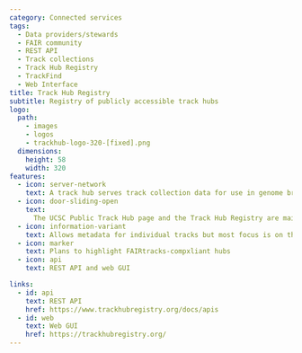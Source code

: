 ```yaml
---
category: Connected services
tags:
  - Data providers/stewards
  - FAIR community
  - REST API
  - Track collections
  - Track Hub Registry
  - TrackFind
  - Web Interface
title: Track Hub Registry
subtitle: Registry of publicly accessible track hubs
logo:
  path:
    - images
    - logos
    - trackhub-logo-320-[fixed].png
  dimensions:
    height: 58
    width: 320
features:
  - icon: server-network
    text: A track hub serves track collection data for use in genome browsers
  - icon: door-sliding-open
    text:
      The UCSC Public Track Hub page and the Track Hub Registry are main registries of track hubs
  - icon: information-variant
    text: Allows metadata for individual tracks but most focus is on the hubs themselves
  - icon: marker
    text: Plans to highlight FAIRtracks-compxliant hubs
  - icon: api
    text: REST API and web GUI

links:
  - id: api
    text: REST API
    href: https://www.trackhubregistry.org/docs/apis
  - id: web
    text: Web GUI
    href: https://trackhubregistry.org/
---
```

